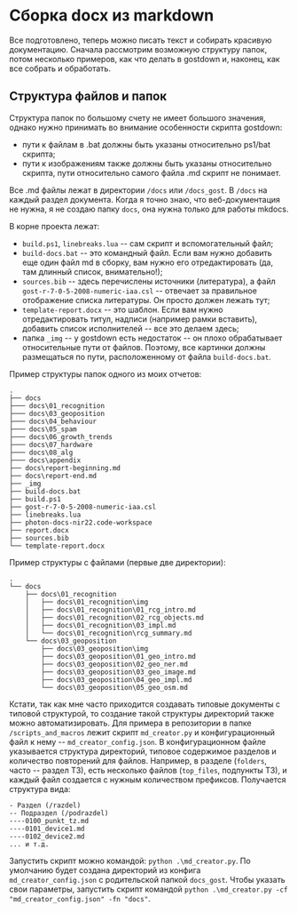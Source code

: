 # Сборка docx из markdown

Все подготовлено, теперь можно писать текст и собирать красивую документацию. Сначала рассмотрим возможную структуру папок, потом несколько примеров, как что делать в gostdown и, наконец, как все собрать и обработать.

## Структура файлов и папок

Структура папок по большому счету не имеет большого значения, однако нужно принимать во внимание особенности скрипта gostdown:

- пути к файлам в .bat должны быть указаны относительно ps1/bat скрипта;
- пути к изображениям также должны быть указаны относительно скрипта, пути относительно самого файла .md скрипт не понимает.

Все .md файлы лежат в директории `/docs` или `/docs_gost`. В `/docs` на каждый раздел документа. Когда я точно знаю, что веб-документация не нужна, я не создаю папку `docs`, она нужна только для работы mkdocs. 

В корне проекта лежат:

- `build.ps1`, `linebreaks.lua` -- сам скрипт и вспомогательный файл;
- `build-docs.bat` -- это командный файл. Если вам нужно добавить еще один файл md в сборку, вам нужно его отредактировать (да, там длинный список, внимательно!);
- `sources.bib` -- здесь перечислены источники (литература), а файл `gost-r-7-0-5-2008-numeric-iaa.csl` -- отвечает за правильное отображение списка литературы. Он просто должен лежать тут;
- `template-report.docx` -- это шаблон. Если вам нужно отредактировать титул, надписи (например рамки вставить), добавить список исполнителей -- все это делаем здесь;
- папка `_img` -- у gostdown есть недостаток -- он плохо обрабатывает относительные пути от файлов. Поэтому, все картинки должны размещаться по пути, расположенному от файла `build-docs.bat`. 

Пример структуры папок одного из моих отчетов:

```text
.
├── docs
├─── docs\01_recognition
├─── docs\03_geoposition
├─── docs\04_behaviour
├─── docs\05_spam
├─── docs\06_growth_trends
├─── docs\07_hardware
├─── docs\08_alg
├─── docs\appendix
├── docs\report-beginning.md
├── docs\report-end.md
├── _img
├── build-docs.bat
├── build.ps1
├── gost-r-7-0-5-2008-numeric-iaa.csl
├── linebreaks.lua
├── photon-docs-nir22.code-workspace
├── report.docx
├── sources.bib
└── template-report.docx
```

Пример структуры с файлами (первые две директории):

```text
.
└── docs
    ├── docs\01_recognition
    │   ├── docs\01_recognition\img
    │   ├── docs\01_recognition\01_rcg_intro.md
    │   ├── docs\01_recognition\02_rcg_objects.md
    │   ├── docs\01_recognition\03_impl.md
    │   └── docs\01_recognition\rcg_summary.md
    └── docs\03_geoposition
        ├── docs\03_geoposition\img
        ├── docs\03_geoposition\01_geo_intro.md
        ├── docs\03_geoposition\02_geo_ner.md
        ├── docs\03_geoposition\03_geo_image.md
        ├── docs\03_geoposition\04_geo_impl.md
        └── docs\03_geoposition\05_geo_osm.md
```

Кстати, так как мне часто приходится создавать типовые документы с типовой структурой, то создание такой структуры директорий также можно автоматизировать. Для примера в репозитории в папке `/scripts_and_macros` лежит скрипт `md_creator.py` и конфигурационный файл к нему -- `md_creator_config.json`. В конфигурационном файле указывается структура директорий, типовое содержимое разделов и количество повторений для файлов. Например, в разделе (`folders`, часто -- раздел ТЗ), есть несколько файлов (`top_files`, подпункты ТЗ), и каждый файл создается с нужным количеством префиксов. Получается структура вида:

```text
- Раздел (/razdel)
-- Подраздел (/podrazdel)
----0100_punkt_tz.md
----0101_device1.md
----0102_device2.md
... и т.д.
```

Запустить скрипт можно командой: `python .\md_creator.py`. По умолчанию будет создана директорий из конфига `md_creator_config.json` с родительской папкой `docs_gost`. Чтобы указать свои параметры, запустить скрипт командой `python .\md_creator.py -cf "md_creator_config.json" -fn "docs"`.
